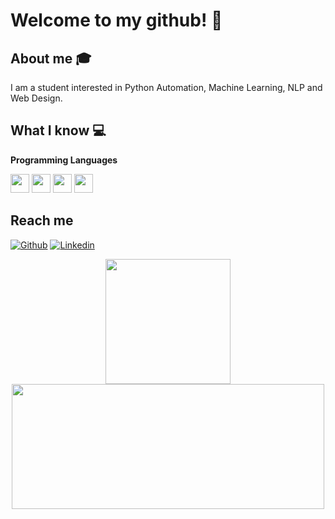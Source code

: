 # Welcome to my github! 👋

## About me :mortar_board:
I am a student interested in Python Automation, Machine Learning, NLP and Web Design. 

## What I know :computer:

 
**Programming Languages**

<img height="30px" src="https://img.icons8.com/color/48/000000/python--v2.png"/> <img height="30px" src="https://img.icons8.com/color/48/000000/vue-js.png"/> <img height="30px" src="https://img.icons8.com/nolan/64/html.png"/> <img height="30px" src="https://img.icons8.com/color/48/000000/javascript--v1.png"/> 
  
 

## Reach me 
[![Github](https://img.shields.io/github/followers/sarthakbh321?label=Follow&style=social)](https://github.com/DCRepublic)
[![Linkedin](https://img.shields.io/badge/-Damian%20Rene-blue?style=flat-square&logo=linkedin&logoColor=white&link=https://www.linkedin.com/in/damianrene/)](https://www.linkedin.com/in/damianrene/)

<div align="center">


 
<div >
<img  height="200px"    src="https://github-readme-stats.vercel.app/api/top-langs/?username=DCRepublic&layout=compact&show_icons=true&hide_border=true&&count_private=true&include_all_commits=true&theme=dark" />


<a href="https://github.com/AVS1508"> 
<img height="200px"  width="500" src="https://github-readme-stats.vercel.app/api?username=DCRepublic&show_icons=true&hide_border=true&&count_private=true&include_all_commits=true&theme=dark" /> 
</a>
</div>

  </div> 



<!--
https://icons8.com/icons/set/html

**DCRepublic/DCRepublic** is a ✨ _special_ ✨ repository because its `README.md` (this file) appears on your GitHub profile.

Here are some ideas to get you started:

- 🔭 I’m currently working on ...
- 🌱 I’m currently learning ...
- 👯 I’m looking to collaborate on ...
- 🤔 I’m looking for help with ...
- 💬 Ask me about ...
- 📫 How to reach me: ...
- 😄 Pronouns: ...
- ⚡ Fun fact: ...
-->
